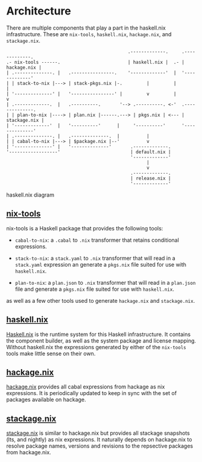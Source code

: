 # Architecture

There are multiple components that play a part in the haskell.nix
infrastructure.  These are `nix-tools`, `haskell.nix`, `hackage.nix`,
and `stackage.nix`.

```no-highlight
                                             .-------------.     .-------------.
.- nix-tools ------.                         | haskell.nix |  .- | hackage.nix |
| .--------------. |   .----------------.    '-------------'  |  '-------------'
| | stack-to-nix |---> | stack-pkgs.nix |-.         |         |         |
| '--------------' |   '----------------' |         v         |         v
| .-------------.  |   .----------.       '--> .----------. <-'  .--------------.
| | plan-to-nix |----> | plan.nix |------.---> | pkgs.nix | <--- | stackage.nix |
| '-------------'  |   '----------'      |     '----------'      '--------------'
| .--------------. |   .--------------.  |          |
| | cabal-to-nix |---> | $package.nix |--'          v
| '--------------' |   '--------------'       .-------------.
'------------------'                          | default.nix |
                                              '-------------'
                                                    |
                                                    v
                                              .-------------.
                                              | release.nix |
                                              '-------------'
```
haskell.nix diagram

## [nix-tools](https://github.com/input-output-hk/nix-tools)

nix-tools is a Haskell package that provides the following tools:

- `cabal-to-nix`: a `.cabal` to `.nix` transformer that retains
  conditional expressions.

- `stack-to-nix`: a `stack.yaml` to `.nix` transformer that will read
  in a `stack.yaml` expression an generate a `pkgs.nix` file suited for
  use with `haskell.nix`.

- `plan-to-nix`: a `plan.json` to `.nix` transformer that will read in
  a `plan.json` file and generate a `pkgs.nix` file suited for use
  with `haskell.nix`.

as well as a few other tools used to generate `hackage.nix` and `stackage.nix`.

## [haskell.nix][]

[Haskell.nix][] is the runtime system for this Haskell infrastructure.
It contains the component builder, as well as the system package and
license mapping.  Without haskell.nix the expressions generated by
either of the `nix-tools` tools make little sense on their own.

## [hackage.nix][]

[hackage.nix][] provides all cabal expressions from hackage as nix
expressions.  It is periodically updated to keep in sync with the set
of packages available on hackage.

## [stackage.nix][]

[stackage.nix][] is similar to hackage.nix but provides all stackage
snapshots (lts, and nightly) as nix expressions.  It naturally depends
on hackage.nix to resolve package names, versions and revisions to the
repsective packages from hackage.nix.

[haskell.nix]: https://github.com/input-output-hk/haskell.nix
[hackage.nix]: https://github.com/input-output-hk/hackage.nix
[stackage.nix]: https://github.com/input-output-hk/stackage.nix
